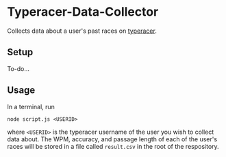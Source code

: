 # Typeracer-Data-Collector

Collects data about a user's past races on [typeracer](https://play.typeracer.com).

## Setup

To-do...

## Usage

In a terminal, run
```
node script.js <USERID>
```
where `<USERID>` is the typeracer username of the user you wish to collect data about. The WPM, accuracy, and passage length of each of the user's races will be stored in a file called `result.csv` in the root of the respository. 